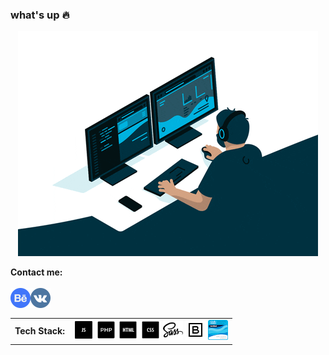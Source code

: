 ### what's up :fire:
<p align="center"><img src="https://github.com/TheZnat/TheZnat/blob/main/fr.gif"><p>
<strong>Contact me:</strong><br><br>
<a href="https://www.behance.net/Znat">
  <img align="left" alt="behance" width="32px" src="behance.png" />
 </a>
 <a href="https://vk.com/theznat7">
  <img align="left" alt="Vk" width="32px" src="vk.png" />
 </a> 
 <br/>
 <br/>
  
  <table align="center" cellspacing="0" cellpadding="0"  background-color:white>
  <tr>
    <td valign="middle">
      <strong>Tech Stack:</strong>
    </td>  
    <td valign="middle">
    <img width="32" src="https://github.com/TheZnat/TheZnat/blob/main/icons/icons8-js-50.png">
    <img width="32" src="https://github.com/TheZnat/TheZnat/blob/main/icons/icons8-php-50.png">
    <img width="32" src="https://github.com/TheZnat/TheZnat/blob/main/icons/icons8-html-50.png">
    <img width="32" src="https://github.com/TheZnat/TheZnat/blob/main/icons/icons8-css-50.png">
    <img width="32" src="https://github.com/TheZnat/TheZnat/blob/main/icons/icons8-sass-50.png">
    <img width="32" src="https://github.com/TheZnat/TheZnat/blob/main/icons/icons8-bootstrap-32.png">
    <img width="32" src="https://github.com/TheZnat/TheZnat/blob/main/ccna-introduction-to-networks%20(1).png">
    </td>
  </tr>  
</table>

  


